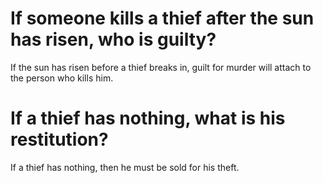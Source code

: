 # If someone kills a thief after the sun has risen, who is guilty?

If the sun has risen before a thief breaks in, guilt for murder will attach to the person who kills him.

# If a thief has nothing, what is his restitution?

If a thief has nothing, then he must be sold for his theft.
